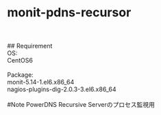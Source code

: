 # monit-pdns-recursor
<br>
<br>
## Requirement<br>
OS:<br>
  CentOS6<br>
<br>
Package:<br>
  monit-5.14-1.el6.x86_64<br>
  nagios-plugins-dig-2.0.3-3.el6.x86_64<br>
<br>
#Note
PowerDNS Recursive Serverのプロセス監視用<br>
